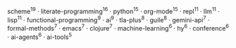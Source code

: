 scheme<sup>19</sup> · literate-programming<sup>16</sup> · python<sup>15</sup> · org-mode<sup>15</sup> · repl<sup>11</sup> · llm<sup>11</sup> · lisp<sup>11</sup> · functional-programming<sup>9</sup> · ai<sup>9</sup> · tla-plus<sup>8</sup> · guile<sup>8</sup> · gemini-api<sup>7</sup> · formal-methods<sup>7</sup> · emacs<sup>7</sup> · clojure<sup>7</sup> · machine-learning<sup>6</sup> · hy<sup>6</sup> · conference<sup>6</sup> · ai-agents<sup>6</sup> · ai-tools<sup>5</sup>

